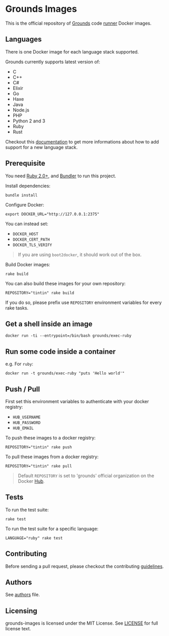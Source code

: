 # Grounds Images

This is the official repository of [Grounds](http://beta.42grounds.io) code
[runner](http://github.com/grounds/grounds-exec) Docker images.

## Languages
There is one Docker image for each language stack supported.

Grounds currently supports latest version of:

- C
- C++
- C#
- Elixir
- Go
- Haxe
- Java
- Node.js
- PHP
- Python 2 and 3
- Ruby
- Rust

Checkout this [documentation](/docs/NEW_LANGUAGE.md) to get more informations
about how to add support for a new language stack.

## Prerequisite

You need [Ruby 2.0+](http://www.ruby-lang.org), and [Bundler](http://bundler.io/)
to run this project.

Install dependencies:

    bundle install
    
Configure Docker:

    export DOCKER_URL="http://127.0.0.1:2375"
    
You can instead set:

* `DOCKER_HOST`
* `DOCKER_CERT_PATH`
* `DOCKER_TLS_VERIFY`

>If you are using `boot2docker`, it should work out of the box.

Build Docker images:

    rake build
    
You can also build these images for your own repository:

    REPOSITORY="tintin" rake build

If you do so, please prefix use `REPOSITORY` environment variables for every rake
tasks.
    
## Get a shell inside an image

    docker run -ti --entrypoint=/bin/bash grounds/exec-ruby

## Run some code inside a container

e.g. For `ruby`:

    docker run -t grounds/exec-ruby "puts 'Hello world'"

## Push / Pull

First set this environment variables to authenticate with your docker registry:

* `HUB_USERNAME`
* `HUB_PASSWORD`
* `HUB_EMAIL`

To push these images to a docker registry:

    REPOSITORY="tintin" rake push

To pull these images from a docker registry:

    REPOSITORY="tintin" rake pull

>Default `REPOSITORY` is set to 'grounds' official organization on the Docker
[Hub](http://registry.hub.docker.com/repos/grounds/).

## Tests

To run the test suite:

    rake test
    
To run the test suite for a specific language:

    LANGUAGE="ruby" rake test
    
## Contributing

Before sending a pull request, please checkout the contributing
[guidelines](/docs/CONTRIBUTING.md).

## Authors

See [authors](/docs/AUTHORS.md) file.

## Licensing

grounds-images is licensed under the MIT License. See [LICENSE](LICENSE) for
full license text.